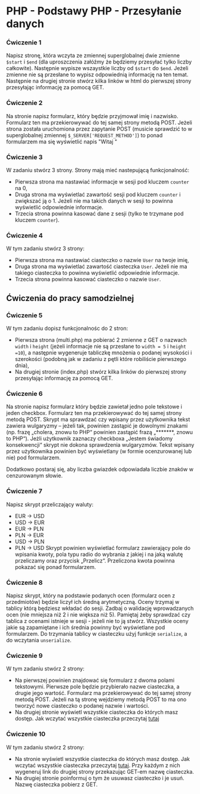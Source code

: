 # PHP - Podstawy PHP - Przesyłanie danych 


### Ćwiczenie 1
Napisz stronę, która wczyta ze zmiennej superglobalnej dwie zmienne ```$start``` i ```$end``` (dla uproszczenia załóźmy że będziemy przesyłać tylko liczby całkowite). Następnie wypisze wszaystkie liczby od ```$start``` do ```$end```. Jeżeli zmienne nie są przesłane to wypisz odpowiednią informację na ten temat.
Następnie na drugiej stronie stwórz kilka linków w html do pierwszej strony przesyłając informację za pomocą GET.

### Ćwiczenie 2
Na stronie napisz formularz, który będzie przyjmował imię i nazwisko. Formularz ten ma przekierowywać do tej samej strony metodą POST.
Jeżeli strona została uruchomiona przez zapytanie POST (musicie sprawdzić to w superglobalnej zmiennej ```$_SERVER['REQUEST_METHOD']```) to ponad formularzem ma się wyświetlić napis "Witaj <podane imie> <podane nazwisko>" 

### Ćwiczenie 3
W zadaniu stwórz 3 strony. Strony mają mieć nastepującą funkcjonalność:
* Pierwsza strona ma nastawiać informacje w sesji pod kluczem ```counter``` na 0,
* Druga strona ma wyświetlać zawartość sesji pod kluczem ```counter``` i zwiększać ją o 1. Jeżeli nie ma takich danych w sesji to powinna wyświetlić odpowiednie informacje.
* Trzecia strona powinna kasować dane z sesji (tylko te trzymane pod kluczem ```counter```).

### Ćwiczenie 4
W tym zadaniu stwórz 3 strony:
* Pierwsza strona ma nastawiać ciasteczko o nazwie ```User``` na twoje imię,
* Druga strona ma wyświetlać zawartość ciasteczka ```User```. Jeżeli nie ma takiego ciasteczka to powinna wyświetlić odpowiednie informacje.
* Trzecia strona powinna kasować ciasteczko o nazwie ```User```.

## Ćwiczenia do pracy samodzielnej
### Ćwiczenie 5
W tym zadaniu dopisz funkcjonalnośc do 2 stron:
* Pierwsza strona (multi.php) ma pobierać 2 zmienne z GET o nazwach ```width``` i ```height``` (jeżeli informacje nie są przesłane to ```width = 5``` i ```height =10```), a następnie wygeneruje tabliczkę mnożenia o podanej wysokości i szerokości (podobną jak w zadaniu z pętli które robiliście pierwszego dnia),
* Na drugiej stronie (index.php) stwórz kilka linków do pierwszej strony przesyłając informację za pomocą GET.

### Ćwiczenie 6
Na stronie napisz formularz który będzie zawietał jedno pole tekstowe i jeden checkbox. Formularz ten ma przekierowywać do tej samej strony metodą POST.
Skrypt ma sprawdzać czy wpisany przez użytkownika tekst zawiera wulgaryzmy – jeżeli tak, powinien zastąpić je dowolnymi znakami (np. frazę „cholera, znowu to PHP“ powinien zastąpić frazą „*******, znowu to PHP“).
Jeżli użytkownik zaznaczy checkboxa „Jestem świadomy konsekwencji“ skrypt nie dokona sprawdzenia wulgaryzmów.
Tekst wpisany przez użytkownika powinien być wyświetlany (w formie ocenzurowanej lub nie) pod formularzem.

Dodatkowo postaraj się, aby liczba gwiazdek odpowiadała liczbie znaków w cenzurowanym słowie.

### Ćwiczenie 7
Napisz skrypt przeliczający waluty:
* EUR → USD
* USD → EUR
* EUR → PLN
* PLN → EUR
* USD → PLN
* PLN → USD
Skrypt powinien wyświetlać formularz zawierający pole do wpisania kwoty, pola typu radio do wybrania z jakiej i na jaką walutę przeliczamy oraz przycisk „Przelicz“.
Przeliczona kwota powinna pokazać się ponad formularzem.

### Ćwiczenie 8
Napisz skrypt, który na podstawie podanych ocen (formularz ocen z przedmiotów) będzie liczył ich średną arytmetyczną. Oceny trzymaj w tablicy którą będziesz wkładać do sesji. Zadbaj o
walidację wprowadzanych ocen (nie mniejsza niż 2 i nie większa niż 5). 
Pamiętaj żeby sprawdzać czy tablica z ocenami istnieje w sesji - jeżeli nie to ją stwórz.
Wszystkie oceny jakie są zapamiętane i ich średnia powinny być wyświetlane pod formularzem. 
Do trzymania tablicy w ciasteczku użyj funkcje ```serialize```, a do wczytania ```unserialize```.

### Ćwiczenie 9
W tym zadaniu stwórz 2 strony:
* Na pierwszej powinien znajdować się formularz z dwoma polami tekstowymi. Pierwsze pole będzie przybierało nazwe ciasteczka, a drugie jego wartość. Formularz ma przekierowywać do tej samej strony metodą POST.
  Jeżeli na tą stronę wejdziemy metodą POST to ma ono tworzyć nowe ciasteczko o podanej nazwie i wartości.
* Na drugiej stronie wyświetl wszystkie ciasteczka do których masz dostęp. Jak wczytać wszystkie ciasteczka przeczytaj [tutaj][all-cookies]

### Ćwiczenie 10
W tym zadaniu stwórz 2 strony:
* Na stronie wyświetl wszystkie ciasteczka do których masz dostęp. Jak wczytać wszystkie ciasteczka przeczytaj [tutaj][all-cookies]. Przy każdym z nich wygeneruj link do drugiej strony przekazując GET-em nazwę ciasteczka.
* Na drugiej stronie poinformuj o tym że usuwasz ciasteczko i je usuń. Nazwę ciasteczka pobierz z GET.


<!-- Links -->
[all-cookies]:http://stackoverflow.com/questions/9577029/can-i-display-all-the-cookies-i-set-in-php